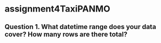 # assignment4TaxiPANMO
 ## Question 1. What datetime range does your data cover?  How many rows are there total?
